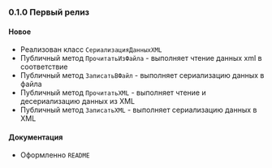 ### 0.1.0 Первый релиз

#### Новое

* Реализован класс `СериализацияДанныхXML`
* Публичный метод `ПрочитатьИзФайла` - выполняет чтение данных xml в соответствие
* Публичный метод `ЗаписатьВФайл` - выполняет сериализацию данных в файла
* Публичный метод `ПрочитатьXML` - выполняет чтение и десериализацию данных из XML
* Публичный метод `ЗаписатьXML` - выполняет сериализацию данных в XML

#### Документация

* Оформленно `README`